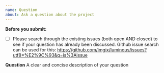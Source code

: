 ```yaml
---
name: Question
about: Ask a question about the project
---
```


**Before you submit:**

- [ ] Please search through the existing issues (both open AND closed) to see if your question has already been discussed. Github issue search can be used for this: https://github.com/imgix/luminous/issues?utf8=%E2%9C%93&q=is%3Aissue

**Question**
A clear and concise description of your question
